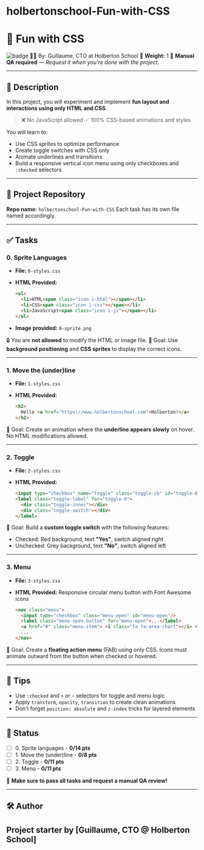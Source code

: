 # holbertonschool-Fun-with-CSS

# 📘 Fun with CSS

![badge](https://img.shields.io/badge/Level-Amateur-red)
👨‍💻 By: Guillaume, CTO at Holberton School
🎯 **Weight:** 1
🧪 **Manual QA required** — *Request it when you're done with the project.*

---

## 📝 Description

In this project, you will experiment and implement **fun layout and interactions using only HTML and CSS**.

> ❌ No JavaScript allowed
> ✅ 100% CSS-based animations and styles

You will learn to:

* Use CSS sprites to optimize performance
* Create toggle switches with CSS only
* Animate underlines and transitions
* Build a responsive vertical icon menu using only checkboxes and `:checked` selectors

---

## 📁 Project Repository

**Repo name:** `holbertonschool-Fun-with-CSS`
Each task has its own file named accordingly.

---

## ✅ Tasks

### 0. Sprite Languages

* **File:** `0-styles.css`
* **HTML Provided:**

  ```html
  <ul>
    <li>HTML<span class="icon i-html"></span></li>
    <li>CSS<span class="icon i-css"></span></li>
    <li>JavaScript<span class="icon i-js"></span></li>
  </ul>
  ```
* **Image provided:** `0-sprite.png`

🔒 You are **not allowed** to modify the HTML or image file.
🧠 Goal: Use **background positioning** and **CSS sprites** to display the correct icons.

---

### 1. Move the (under)line

* **File:** `1-styles.css`
* **HTML Provided:**

  ```html
  <h2>
    Hello <a href="https://www.holbertonschool.com">Holberton!</a>
  </h2>
  ```

🎯 Goal: Create an animation where the **underline appears slowly** on hover.
No HTML modifications allowed.

---

### 2. Toggle

* **File:** `2-styles.css`
* **HTML Provided:**

  ```html
  <input type="checkbox" name="toggle" class="toggle-cb" id="toggle-0" checked>
  <label class="toggle-label" for="toggle-0">
    <div class="toggle-inner"></div>
    <div class="toggle-switch"></div>
  </label>
  ```

🎯 Goal: Build a **custom toggle switch** with the following features:

* Checked: Red background, text **"Yes"**, switch aligned right
* Unchecked: Grey background, text **"No"**, switch aligned left

---

### 3. Menu

* **File:** `3-styles.css`
* **HTML Provided:** Responsive circular menu button with Font Awesome icons

  ```html
  <nav class="menu">
    <input type="checkbox" class="menu-open" id="menu-open"/>
    <label class="menu-open-button" for="menu-open">...</label>
    <a href="#" class="menu-item"> <i class="fa fa-area-chart"></i> </a>
    ...
  </nav>
  ```

🎯 Goal: Create a **floating action menu** (FAB) using only CSS.
Icons must animate outward from the button when checked or hovered.

---

## 🧠 Tips

* Use `:checked` and `+` or `~` selectors for toggle and menu logic
* Apply `transform`, `opacity`, `transition` to create clean animations
* Don’t forget `position: absolute` and `z-index` tricks for layered elements

---

## 📌 Status

* [ ] 0\. Sprite languages - **0/14 pts**
* [ ] 1\. Move the (under)line - **0/8 pts**
* [ ] 2\. Toggle - **0/11 pts**
* [ ] 3\. Menu - **0/11 pts**

🔴 **Make sure to pass all tasks and request a manual QA review!**

---

## 🛠️ Author

Project starter by [Guillaume, CTO @ Holberton School]
---